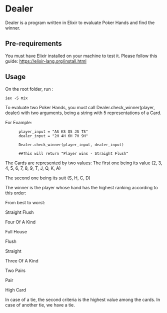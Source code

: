 
# Dealer

Dealer is a program written in Elixir to evaluate Poker Hands and find the winner.

## Pre-requirements

You must have Elixir installed on your machine to test it. Please follow this guide: https://elixir-lang.org/install.html

## Usage

On the root folder, run :

```
iex -S mix
````

To evaluate two Poker Hands, you must call Dealer.check_winner(player, dealer) with two arguments, being a string with 5 representations of a Card.

For Example:

````
      player_input = "AS KS QS JS TS"
      dealer_input = "2H 4H 6H 7H 9H"

      Dealer.check_winner(player_input, dealer_input)

      ##This will return "Player wins - Straight Flush"
````

The Cards are represented by two values: 
The first one being its value (2, 3, 4, 5, 6, 7, 8, 9, T, J, Q, K, A)

The second one being its suit (S, H, C, D)

The winner is the player whose hand has the highest ranking according to this order:

From best to worst:

Straight Flush

Four Of A Kind

Full House

Flush

Straight

Three Of A Kind

Two Pairs

Pair

High Card

In case of a tie, the second criteria is the highest value among the cards. In case of another tie, we have a tie.
